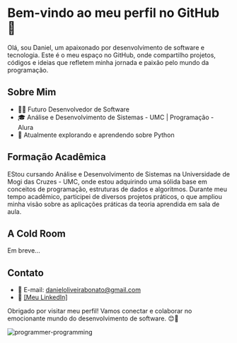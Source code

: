 # Bem-vindo ao meu perfil no GitHub 👋

Olá, sou Daniel, um apaixonado por desenvolvimento de software e tecnologia. Este é o meu espaço no GitHub, onde compartilho projetos, códigos e ideias que refletem minha jornada e paixão pelo mundo da programação.

## Sobre Mim

- 👨‍💻 Futuro Desenvolvedor de Software
- 🎓 Análise e Desenvolvimento de Sistemas - UMC | Programação - Alura
- 🚀 Atualmente explorando e aprendendo sobre Python

## Formação Acadêmica

EStou cursando Análise e Desenvolvimento de Sistemas na Universidade de Mogi das Cruzes - UMC, onde estou adquirindo uma sólida base em conceitos de programação, estruturas de dados e algoritmos. Durante meu tempo acadêmico, participei de diversos projetos práticos, o que ampliou minha visão sobre as aplicações práticas da teoria aprendida em sala de aula.

## A Cold Room

Em breve...

## Contato

- 📧 E-mail: danieloliveirabonato@gmail.com
- 💼 [[Meu LinkedIn]](https://www.linkedin.com/in/daniel-bonato-300a77265/)

Obrigado por visitar meu perfil! Vamos conectar e colaborar no emocionante mundo do desenvolvimento de software. 😊🚀

![programmer-programming](https://github.com/BonatoDaniel/BonatoDaniel/assets/128553659/8d7e7e88-3871-4d2a-99ed-da6f731c54f9)
